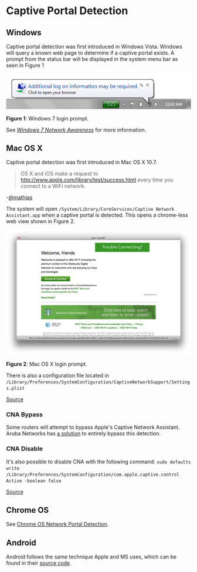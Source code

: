 # Captive Portal Detection

## Windows

Captive portal detection was first introduced in Windows Vista. Windows will
query a known web page to determine if a captive portal exists. A prompt from
the status bar will be displayed in the system menu bar as seen in Figure 1

![](external/windows.login.prompt.png)

**Figure 1**: Windows 7 login prompt.

See *[Windows 7 Network Awareness][winDetection]* for more information.

[winDetection]:http://blog.superuser.com/2011/05/16/windows-7-network-awareness/


## Mac OS X

Captive portal detection was first introduced in Mac OS X 10.7.

> OS X and iOS make a request to http://www.apple.com/library/test/success.html
> every time you connect to a WiFi network.

-[@mathias](https://twitter.com/mathias/status/144654218983243776)

The system will open `/System/Library/CoreServices/Captive Network Assistant.app`
when a captive portal is detected. This opens a chrome-less web view shown in
Figure 2.

![](external/osx.login.prompt.png)

**Figure 2**: Mac OS X login prompt.

There is also a configuration file located in
`/Library/Preferences/SystemConfiguration/CaptiveNetworkSupport/Settings.plist`

[Source](http://apple.stackexchange.com/q/45418)

### CNA Bypass

Some routers will attempt to bypass Apple's Captive Network Assistant. Aruba
Networks has [a solution][cnaBypass] to entirely bypass this detection.

[cnaBypass]:external/Amigopod-CNA-bypass-AppNote.pdf

### CNA Disable

It's also possible to disable CNA with the following command:
`sudo defaults write /Library/Preferences/SystemConfiguration/com.apple.captive.control Active -boolean false`

[Source](http://ilostmynotes.blogspot.be/2012/09/disable-captive-network-support-in-os-x.html)

## Chrome OS

See [Chrome OS Network Portal Detection][chromeDetection].

[chromeDetection]:http://www.chromium.org/chromium-os/chromiumos-design-docs/network-portal-detection

## Android

Android follows the same technique Apple and MS uses, which can be found in their
[source code][androidSource].

[androidSource]:http://grepcode.com/file/repository.grepcode.com/java/ext/com.google.android/android/4.0.1_r1/android/net/wifi/WifiWatchdogStateMachine.java#WifiWatchdogStateMachine.isWalledGardenConnection%28%29
